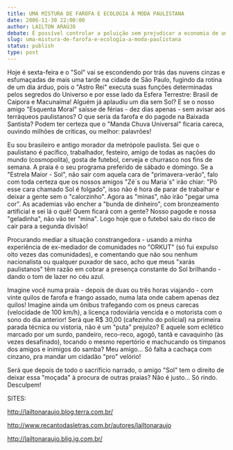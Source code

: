 ```yaml
---
title: UMA MISTURA DE FAROFA E ECOLOGIA À MODA PAULISTANA
date: 2006-11-30 22:00:00
author: LAILTON ARAÚJO
debate: É possível controlar a poluição sem prejudicar a economia de um país?
slug: uma-mistura-de-farofa-e-ecologia-a-moda-paulistana
status: publish 
type: post
---
```


  

Hoje é sexta-feira e o "Sol" vai se escondendo por trás das nuvens cinzas e esfumaçadas de mais uma tarde na cidade de São Paulo, fugindo da rotina de um dia árduo, pois o "Astro Rei" executa suas funções determinadas pelos segredos do Universo e por esse lado da Esfera Terrestre: Brasil de Caipora e Macunaíma! Alguém já aplaudiu um dia sem Sol? E se o nosso amigo "Esquenta Moral" saísse de férias - dez dias apenas - sem avisar aos terráqueos paulistanos? O que seria da farofa e do pagode na Baixada Santista? Podem ter certeza que o "Manda Chuva Universal" ficaria careca, ouvindo milhões de críticas, ou melhor: palavrões!   

Eu sou brasileiro e antigo morador da metrópole paulista. Sei que o paulistano é pacífico, trabalhador, festeiro, amigo de todas as nações do mundo (cosmopolita), gosta de futebol, cerveja e churrasco nos fins de semana. A praia é o seu programa preferido de sábado e domingo. Se a "Estrela Maior - Sol", não sair com aquela cara de "primavera-verão", falo com toda certeza que os nossos amigos "Zé´s ou Maria´s" irão chiar: "Pô esse cara chamado Sol é folgado", isso não é hora de parar de trabalhar e deixar a gente sem o "calorzinho". Agora as "minas", não irão "pegar uma cor". As academias vão encher a "bunda de dinheiro", com bronzeamento artificial e sei lá o quê! Quem ficará com a gente? Nosso pagode e nossa "geladinha", não vão ter "mina". Logo hoje que o futebol saiu do risco de cair para a segunda divisão!   

Procurando mediar a situação constrangedora - usando a minha experiência de ex-mediador de comunidades no "ORKUT" (só fui expulso oito vezes das comunidades), e comentando que não sou nenhum nacionalista ou qualquer puxador de saco, acho que meus "xarás paulistanos" têm razão em cobrar a presença constante do Sol brilhando - dando o tom de lazer no céu azul.  

Imagine você numa praia - depois de duas ou três horas viajando - com vinte quilos de farofa e frango assado, numa lata onde cabem apenas dez quilos! Imagine ainda um ônibus trafegando com os pneus carecas (velocidade de 100 km/h), a licença rodoviária vencida e o motorista com o sono do dia anterior! Será que R$ 30,00 (cafezinho do policial) na primeira parada técnica ou vistoria, não é um "puta" prejuízo? E aquele som eclético marcado por um surdo, pandeiro, reco-reco, agogô, tantã e cavaquinho (às vezes desafinado), tocando o mesmo repertório e machucando os tímpanos dos amigos e inimigos do samba? Meu amigo... Só falta a cachaça com cinzano, pra mandar um cidadão "pro" velório!   

Será que depois de todo o sacrifício narrado, o amigo "Sol" tem o direito de deixar essa "moçada" à procura de outras praias? Não é justo... Só rindo. Desculpem!  

  

SITES:   

http://lailtonaraujo.blog.terra.com.br/  

http://www.recantodasletras.com.br/autores/lailtonaraujo  

http://lailtonaraujo.blig.ig.com.br/
